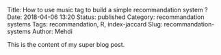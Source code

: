 Title: How to use music tag to build a simple recommandation system ?
Date: 2018-04-06 13:20
Status: published
Category: recommandation systems
Tags: recommandation, R, index-jaccard
Slug: recommandation-systems
Author: Mehdi

This is the content of my super blog post.


